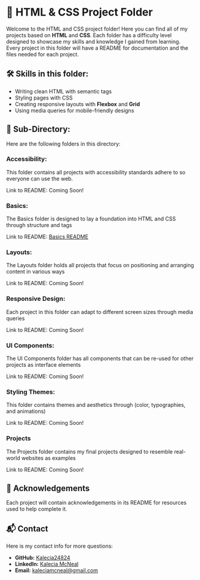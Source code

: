 # 🎨 HTML & CSS Project Folder
Welcome to the HTML and CSS project folder! Here you can find all of my projects based on **HTML** and **CSS**. Each folder has a difficulty level designed to showcase my skills and knowledge I gained from learning. Every project in this folder will have a README for documentation and the files needed for each project. 

## 🛠 Skills in this folder:
- Writing clean HTML with semantic tags
- Styling pages with CSS
- Creating responsive layouts with **Flexbox** and **Grid**
- Using media queries for mobile-friendly designs

## 📂 Sub-Directory: 
Here are the following folders in this directory: 

### Accessibility: 
This folder contains all projects with accessibility standards adhere to so everyone can use the web. 

Link to README: Coming Soon!

### Basics: 
The Basics folder is designed to lay a foundation into HTML and CSS through structure and tags 

Link to README: [Basics README]()

### Layouts:
The Layouts folder holds all projects that focus on positioning and arranging content in various ways

Link to README: Coming Soon!

### Responsive Design: 
Each project in this folder can adapt to different screen sizes through media queries 

Link to README: Coming Soon!

### UI Components: 
The UI Components folder has all components that can be re-used for other projects as interface elements 

Link to README: Coming Soon!

### Styling Themes: 
This folder contains themes and aesthetics through (color, typographies, and animations)

Link to README: Coming Soon!

### Projects
The Projects folder contains my final projects designed to resemble real-world websites as examples  

Link to README: Coming Soon!

## 🙏 Acknowledgements
Each project will contain acknowledgements in its README for resources used to help complete it. 

## 📬 Contact
Here is my contact info for more questions:
- **GitHub:** [Kalecia24824](https://github.com/Kalecia24824/Front-End-Portfolio)
- **LinkedIn:** [Kalecia McNeal](https://linkedin.com/in/kalecia-mcneal)
- **Email:** [kaleciamcneal@gmail.com](mailto:kaleciamcneal@gmail.com)
